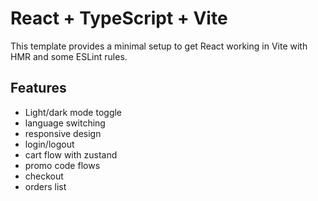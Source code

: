 # React + TypeScript + Vite

This template provides a minimal setup to get React working in Vite with HMR and some ESLint rules.

## Features

- Light/dark mode toggle
- language switching
- responsive design
- login/logout
- cart flow with zustand
- promo code flows
- checkout
- orders list

